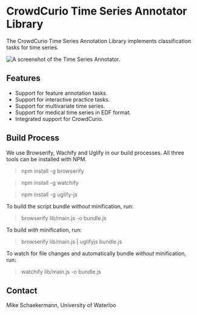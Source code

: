 # CrowdCurio Time Series Annotator Library

The CrowdCurio Time Series Annotation Library implements classification tasks for time series. 

![A screenshot of the Time Series Annotator.](https://s3.amazonaws.com/curio-media/github-media/time-series-annotator.png)

## Features
- Support for feature annotation tasks.
- Support for interactive practice tasks.
- Support for multivariate time series.
- Support for medical time series in EDF format.
- Integrated support for CrowdCurio.

## Build Process
We use Browserify, Wachify and Uglify in our build processes. All three tools can be installed with NPM.

>npm install -g browserify

>npm install -g watchify

>npm install -g uglify-js

To build the script bundle *without* minification, run:
>browserify lib/main.js -o bundle.js

To build *with* minification, run:
>browserify lib/main.js | uglifyjs bundle.js

To watch for file changes and automatically bundle *without* minification, run:
>watchify lib/main.js -o bundle.js

## Contact
Mike Schaekermann, University of Waterloo